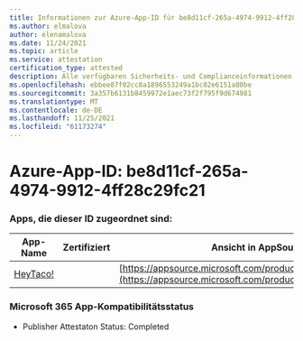 ```yaml
---
title: Informationen zur Azure-App-ID für be8d11cf-265a-4974-9912-4ff28c29fc21
ms.author: elmalova
author: elenamalova
ms.date: 11/24/2021
ms.topic: article
ms.service: attestation
certification_type: attested
description: Alle verfügbaren Sicherheits- und Complianceinformationen für be8d11cf-265a-4974-9912-4ff28c29fc21.
ms.openlocfilehash: ebbee87f02cc8a1896553249a1bc82e6151a80be
ms.sourcegitcommit: 3a357b6131b8459972e1aec73f2f795f9d674981
ms.translationtype: MT
ms.contentlocale: de-DE
ms.lasthandoff: 11/25/2021
ms.locfileid: "61173274"
---
```

# <a name="azure-app-id-be8d11cf-265a-4974-9912-4ff28c29fc21"></a>Azure-App-ID: be8d11cf-265a-4974-9912-4ff28c29fc21


### <a name="apps-associated-with-this-id"></a>Apps, die dieser ID zugeordnet sind:
| **App-Name** | **Zertifiziert** | **Ansicht in AppSource** |
|--------------|---------------|-----------------------|
| [HeyTaco!](https://docs.microsoft.com/microsoft-365-app-certification/forward/WA200001346) |  | [https://appsource.microsoft.com/product/office/WA200001346](https://appsource.microsoft.com/product/office/WA200001346) |

### <a name="microsoft-365-app-compliance-status"></a>Microsoft 365 App-Kompatibilitätsstatus
- Publisher Attestaton Status: Completed
